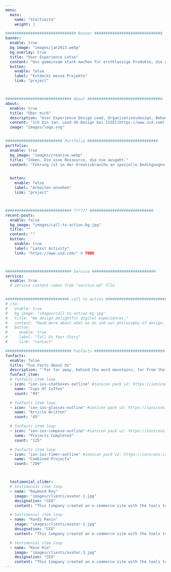 ```yaml
---
menu:
  main:
    name: "Startseite"
    weight: 1

############################### Banner ##############################
banner:
  enable: true
  bg_image: "images/jan2013.webp"
  bg_overlay: true
  title: "User Experience Lotse"
  content: "Uns gemeinsam stark machen für erstklassige Produkte, die unser Leben bereichern"
  button:
    enable: false
    label: "Entdeckt meine Projekte"
    link: "project"



############################# About #################################
about:
  enable: true
  title: "Über mich"
  description: "User Experience Design Lead, Organisationsdesign, Behavioural Design, und ein klein wenig Wissenschaftskommunikation."
  content: "Ich bin Jan, Lead UX Design bei [UID](https://www.uid.com). Ich leite eine Vielzahl von Projekten. Ich unterstütze, unterrichte und ermutige. Ich fördere die Fähigkeiten von Organisationen im UX Design und schaffe Umgebungen, in denen nutzerzentriertes Arbeiten seine ganze Wucht entfalten kann. Essentiell dabei sind die speziellen Anforderungen im Projekt, die Bedürfnisse meiner Kunden und deren Kunden und Nutzer. Dann stellt Euch darauf ein."
  image: "images/logo.svg"


######################### Portfolio ###############################
portfolio:
  enable: true
  bg_image: "images/creative.webp"
  title: "Ideen. Die eine Ressource, die nie ausgeht."
  content: "Führung ist in der Kreativbranche an spezielle Bedingungen geknüpft, die wir sonst weniger gewohnt sind. Obwohl Kreativität - natürlich - auch von schmalen Ressourcen beeinträchtigt wird, sie kann auch davon profitieren. Die Arbeit damit ist etwas Besonderes. Es ist eine Ressource mit permanentem Überschuss. Damit kann man nicht umgehen wie mit Wissen oder Zeit und die Arbeit im Bereich Kreativität und Innovation unterliegt einer anderen Dynamik mit Herausforderungen ohne offensichtliche Lösung."


  button:
    enable: false
    label: "Arbeiten ansehen"
    link: "project"



############################# ?????? ############################
recent-posts:
  enable: false
  bg_image: "images/call-to-action-bg.jpg"
  title: ""
  content: "" 
  button:
    enable: true
    label: "Latest Activity"
    link: "https://www.uid.com/" # TODO



############################# Service ############################
service:
  enable: true
  # service content comes from "service.md" file


############################ call to action ###########################
# cta:
#   enable: true
#   bg_image: "images/call-to-action-bg.jpg"
#   title: "We design delightful digital experiences."
#   content: "Read more about what we do and our philosophy of design. Judge for yourself The work and results <br> we’ve achieved for other clients, and meet our highly experienced Team who just love to design."
#   button:
#     enable: true
#     label: "Tell Us Your Story"
#     link: "contact"

############################# Funfacts ###############################
funfacts:
  enable: false
  title: "Fun Facts About Us"
  description: "'Far far away, behind the word mountains, far from the countries #### and #####, <br> there live the blind texts. Separated they live in ########### right at the coast of the Semantics'"
  funfact_item:
  # funfacts item loop
  - icon: "ion-ios-chatboxes-outline" #ionicon pack v2: https://ionicons.com/v2/
    name: "Cups Of Coffee"
    count: "99"

  # funfacts item loop
  - icon: "ion-ios-glasses-outline" #ionicon pack v2: https://ionicons.com/v2/
    name: "Article Written"
    count: "45"

  # funfacts item loop
  - icon: "ion-ios-compose-outline" #ionicon pack v2: https://ionicons.com/v2/
    name: "Projects Completed"
    count: "125"

  # funfacts item loop
  - icon: "ion-ios-timer-outline" #ionicon pack v2: https://ionicons.com/v2/
    name: "Combined Projects"
    count: "200"



  testimonial_slider:
  # testimonial item loop
  - name: "Raymond Roy"
    image: "images/clients/avater-1.jpg"
    designation: "CEO"
    content: "This Company created an e-commerce site with the tools to make our business a success, with innovative ideas we feel that our site has unique elements that make us stand out from the crowd."

  # testimonial item loop
  - name: "Randi Renin"
    image: "images/clients/avater-1.jpg"
    designation: "CEO"
    content: "This Company created an e-commerce site with the tools to make our business a success, with innovative ideas we feel that our site has unique elements that make us stand out from the crowd."

  # testimonial item loop
  - name: "Rose Rio"
    image: "images/clients/avater-3.jpg"
    designation: "CEO"
    content: "This Company created an e-commerce site with the tools to make our business a success, with innovative ideas we feel that our site has unique elements that make us stand out from the crowd."
---
```

